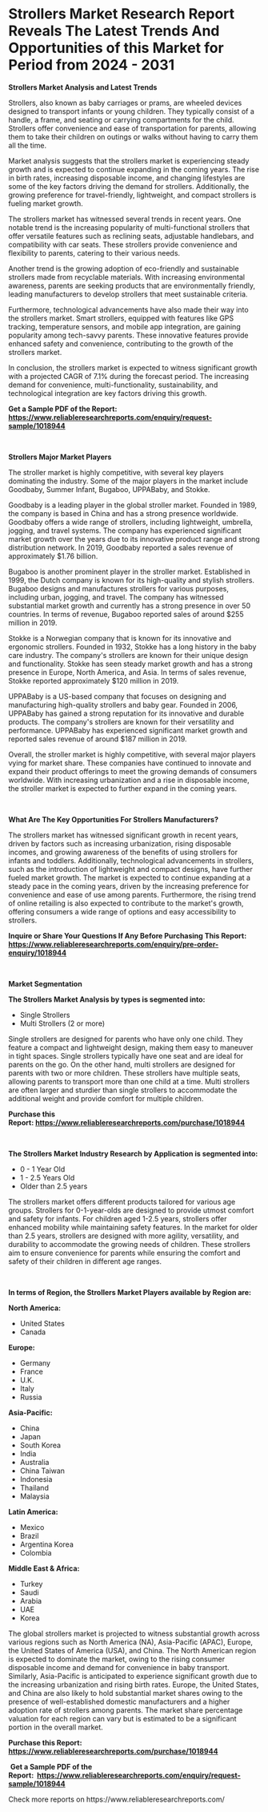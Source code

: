 <p><h1>Strollers Market Research Report Reveals The Latest Trends And Opportunities of this Market for Period from 2024 - 2031</h1></p><p><strong>Strollers Market Analysis and Latest Trends</strong></p>
<p><p>Strollers, also known as baby carriages or prams, are wheeled devices designed to transport infants or young children. They typically consist of a handle, a frame, and seating or carrying compartments for the child. Strollers offer convenience and ease of transportation for parents, allowing them to take their children on outings or walks without having to carry them all the time.</p><p>Market analysis suggests that the strollers market is experiencing steady growth and is expected to continue expanding in the coming years. The rise in birth rates, increasing disposable income, and changing lifestyles are some of the key factors driving the demand for strollers. Additionally, the growing preference for travel-friendly, lightweight, and compact strollers is fueling market growth.</p><p>The strollers market has witnessed several trends in recent years. One notable trend is the increasing popularity of multi-functional strollers that offer versatile features such as reclining seats, adjustable handlebars, and compatibility with car seats. These strollers provide convenience and flexibility to parents, catering to their various needs.</p><p>Another trend is the growing adoption of eco-friendly and sustainable strollers made from recyclable materials. With increasing environmental awareness, parents are seeking products that are environmentally friendly, leading manufacturers to develop strollers that meet sustainable criteria.</p><p>Furthermore, technological advancements have also made their way into the strollers market. Smart strollers, equipped with features like GPS tracking, temperature sensors, and mobile app integration, are gaining popularity among tech-savvy parents. These innovative features provide enhanced safety and convenience, contributing to the growth of the strollers market.</p><p>In conclusion, the strollers market is expected to witness significant growth with a projected CAGR of 7.1% during the forecast period. The increasing demand for convenience, multi-functionality, sustainability, and technological integration are key factors driving this growth.</p></p>
<p><strong>Get a Sample PDF of the Report:&nbsp; <a href="https://www.reliableresearchreports.com/enquiry/request-sample/1018944">https://www.reliableresearchreports.com/enquiry/request-sample/1018944</a></strong></p>
<p>&nbsp;</p>
<p><strong>Strollers Major Market Players</strong></p>
<p><p>The stroller market is highly competitive, with several key players dominating the industry. Some of the major players in the market include Goodbaby, Summer Infant, Bugaboo, UPPABaby, and Stokke.</p><p>Goodbaby is a leading player in the global stroller market. Founded in 1989, the company is based in China and has a strong presence worldwide. Goodbaby offers a wide range of strollers, including lightweight, umbrella, jogging, and travel systems. The company has experienced significant market growth over the years due to its innovative product range and strong distribution network. In 2019, Goodbaby reported a sales revenue of approximately $1.76 billion.</p><p>Bugaboo is another prominent player in the stroller market. Established in 1999, the Dutch company is known for its high-quality and stylish strollers. Bugaboo designs and manufactures strollers for various purposes, including urban, jogging, and travel. The company has witnessed substantial market growth and currently has a strong presence in over 50 countries. In terms of revenue, Bugaboo reported sales of around $255 million in 2019.</p><p>Stokke is a Norwegian company that is known for its innovative and ergonomic strollers. Founded in 1932, Stokke has a long history in the baby care industry. The company's strollers are known for their unique design and functionality. Stokke has seen steady market growth and has a strong presence in Europe, North America, and Asia. In terms of sales revenue, Stokke reported approximately $120 million in 2019.</p><p>UPPABaby is a US-based company that focuses on designing and manufacturing high-quality strollers and baby gear. Founded in 2006, UPPABaby has gained a strong reputation for its innovative and durable products. The company's strollers are known for their versatility and performance. UPPABaby has experienced significant market growth and reported sales revenue of around $187 million in 2019.</p><p>Overall, the stroller market is highly competitive, with several major players vying for market share. These companies have continued to innovate and expand their product offerings to meet the growing demands of consumers worldwide. With increasing urbanization and a rise in disposable income, the stroller market is expected to further expand in the coming years.</p></p>
<p>&nbsp;</p>
<p><strong>What Are The Key Opportunities For Strollers Manufacturers?</strong></p>
<p><p>The strollers market has witnessed significant growth in recent years, driven by factors such as increasing urbanization, rising disposable incomes, and growing awareness of the benefits of using strollers for infants and toddlers. Additionally, technological advancements in strollers, such as the introduction of lightweight and compact designs, have further fueled market growth. The market is expected to continue expanding at a steady pace in the coming years, driven by the increasing preference for convenience and ease of use among parents. Furthermore, the rising trend of online retailing is also expected to contribute to the market's growth, offering consumers a wide range of options and easy accessibility to strollers.</p></p>
<p><strong>Inquire or Share Your Questions If Any Before Purchasing This Report: <a href="https://www.reliableresearchreports.com/enquiry/pre-order-enquiry/1018944">https://www.reliableresearchreports.com/enquiry/pre-order-enquiry/1018944</a></strong></p>
<p>&nbsp;</p>
<p><strong>Market Segmentation</strong></p>
<p><strong>The Strollers Market Analysis by types is segmented into:</strong></p>
<p><ul><li>Single Strollers</li><li>Multi Strollers (2 or more)</li></ul></p>
<p><p>Single strollers are designed for parents who have only one child. They feature a compact and lightweight design, making them easy to maneuver in tight spaces. Single strollers typically have one seat and are ideal for parents on the go. On the other hand, multi strollers are designed for parents with two or more children. These strollers have multiple seats, allowing parents to transport more than one child at a time. Multi strollers are often larger and sturdier than single strollers to accommodate the additional weight and provide comfort for multiple children.</p></p>
<p><strong>Purchase this Report:&nbsp;<a href="https://www.reliableresearchreports.com/purchase/1018944">https://www.reliableresearchreports.com/purchase/1018944</a></strong></p>
<p>&nbsp;</p>
<p><strong>The Strollers Market Industry Research by Application is segmented into:</strong></p>
<p><ul><li>0 - 1 Year Old</li><li>1 - 2.5 Years Old</li><li>Older than 2.5 years</li></ul></p>
<p><p>The strollers market offers different products tailored for various age groups. Strollers for 0-1-year-olds are designed to provide utmost comfort and safety for infants. For children aged 1-2.5 years, strollers offer enhanced mobility while maintaining safety features. In the market for older than 2.5 years, strollers are designed with more agility, versatility, and durability to accommodate the growing needs of children. These strollers aim to ensure convenience for parents while ensuring the comfort and safety of their children in different age ranges.</p></p>
<p>&nbsp;</p>
<p><strong>In terms of Region, the Strollers Market Players available by Region are:</strong></p>
<p>
    <p> <strong> North America: </strong>
        <ul>
            <li>United States</li>
            <li>Canada</li>
        </ul>
        </p> 
    <p> <strong> Europe: </strong>
        <ul>
            <li>Germany</li>
            <li>France</li>
            <li>U.K.</li>
            <li>Italy</li>
            <li>Russia</li>
        </ul>
        </p> 
    <p> <strong> Asia-Pacific: </strong>
        <ul>
            <li>China</li>
            <li>Japan</li>
            <li>South Korea</li>
            <li>India</li>
            <li>Australia</li>
            <li>China Taiwan</li>
            <li>Indonesia</li>
            <li>Thailand</li>
            <li>Malaysia</li>
        </ul>
        </p> 
    <p> <strong> Latin America: </strong>
        <ul>
            <li>Mexico</li>
            <li>Brazil</li>
            <li>Argentina Korea</li>
            <li>Colombia</li>
        </ul>
        </p> 
    <p> <strong> Middle East & Africa: </strong>
        <ul>
            <li>Turkey</li>
            <li>Saudi</li>
            <li>Arabia</li>
            <li>UAE</li>
            <li>Korea</li>
        </ul>
    </p>
    </p>
<p><p>The global strollers market is projected to witness substantial growth across various regions such as North America (NA), Asia-Pacific (APAC), Europe, the United States of America (USA), and China. The North American region is expected to dominate the market, owing to the rising consumer disposable income and demand for convenience in baby transport. Similarly, Asia-Pacific is anticipated to experience significant growth due to the increasing urbanization and rising birth rates. Europe, the United States, and China are also likely to hold substantial market shares owing to the presence of well-established domestic manufacturers and a higher adoption rate of strollers among parents. The market share percentage valuation for each region can vary but is estimated to be a significant portion in the overall market.</p></p>
<p><strong>Purchase this Report: <a href="https://www.reliableresearchreports.com/purchase/1018944">https://www.reliableresearchreports.com/purchase/1018944</a></strong></p>
<p>&nbsp;<strong>Get a Sample PDF of the Report:&nbsp;&nbsp;<a href="https://www.reliableresearchreports.com/enquiry/request-sample/1018944">https://www.reliableresearchreports.com/enquiry/request-sample/1018944</a></strong></p>
<p><strong></strong></p>
<p>Check more reports on https://www.reliableresearchreports.com/</p>